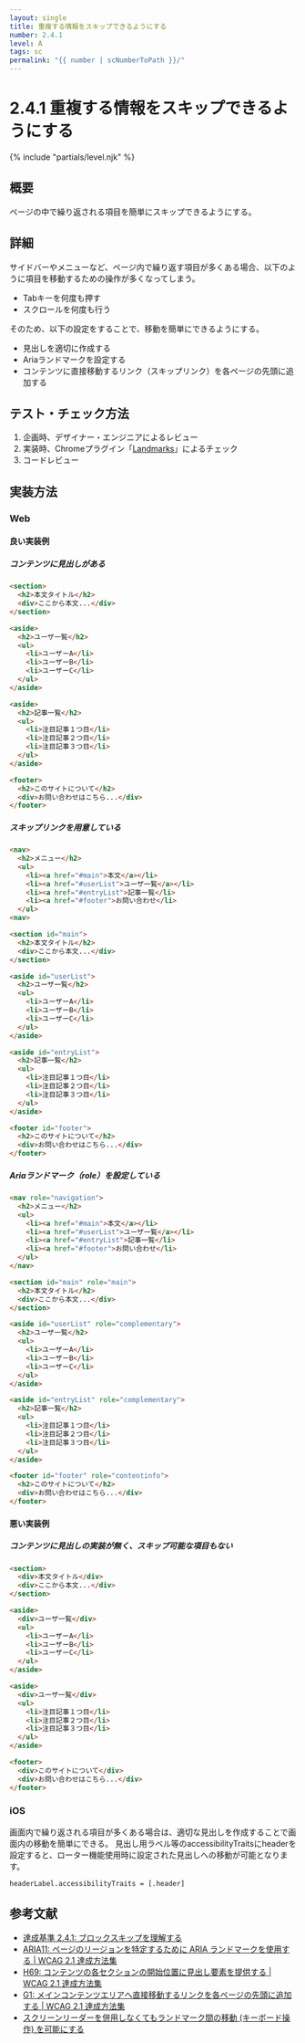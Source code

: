 ```yaml
---
layout: single
title: 重複する情報をスキップできるようにする
number: 2.4.1
level: A
tags: sc
permalink: "{{ number | scNumberToPath }}/"
---
```


# 2.4.1 重複する情報をスキップできるようにする

{% include "partials/level.njk" %}

## 概要

ページの中で繰り返される項目を簡単にスキップできるようにする。

## 詳細

サイドバーやメニューなど、ページ内で繰り返す項目が多くある場合、以下のように項目を移動するための操作が多くなってしまう。

- Tabキーを何度も押す
- スクロールを何度も行う

そのため、以下の設定をすることで、移動を簡単にできるようにする。

- 見出しを適切に作成する
- Ariaランドマークを設定する
- コンテンツに直接移動するリンク（スキップリンク）を各ページの先頭に追加する

## テスト・チェック方法

1. 企画時、デザイナー・エンジニアによるレビュー
2. 実装時、Chromeプラグイン「[Landmarks](http://matatk.agrip.org.uk/landmarks/)」によるチェック
3. コードレビュー

## 実装方法

### Web

#### 良い実装例

##### コンテンツに見出しがある

```html
<section>
  <h2>本文タイトル</h2>
  <div>ここから本文...</div>
</section>

<aside>
  <h2>ユーザ一覧</h2>
  <ul>
    <li>ユーザーA</li>
    <li>ユーザーB</li>
    <li>ユーザーC</li>
  </ul>
</aside>

<aside>
  <h2>記事一覧</h2>
  <ul>
    <li>注目記事１つ目</li>
    <li>注目記事２つ目</li>
    <li>注目記事３つ目</li>
  </ul>
</aside>

<footer>
  <h2>このサイトについて</h2>
  <div>お問い合わせはこちら...</div>
</footer>
```

##### スキップリンクを用意している

```html
<nav>
  <h2>メニュー</h2>
  <ul>
    <li><a href="#main">本文</a></li>
    <li><a href="#userList">ユーザ一覧</a></li>
    <li><a href="#entryList">記事一覧</li>
    <li><a href="#footer">お問い合わせ</li>
  </ul>
<nav>

<section id="main">
  <h2>本文タイトル</h2>
  <div>ここから本文...</div>
</section>

<aside id="userList">
  <h2>ユーザ一覧</h2>
  <ul>
    <li>ユーザーA</li>
    <li>ユーザーB</li>
    <li>ユーザーC</li>
  </ul>
</aside>

<aside id="entryList">
  <h2>記事一覧</h2>
  <ul>
    <li>注目記事１つ目</li>
    <li>注目記事２つ目</li>
    <li>注目記事３つ目</li>
  </ul>
</aside>

<footer id="footer">
  <h2>このサイトについて</h2>
  <div>お問い合わせはこちら...</div>
</footer>

```

##### Ariaランドマーク（role）を設定している

```html
<nav role="navigation">
  <h2>メニュー</h2>
  <ul>
    <li><a href="#main">本文</a></li>
    <li><a href="#userList">ユーザ一覧</a></li>
    <li><a href="#entryList">記事一覧</li>
    <li><a href="#footer">お問い合わせ</li>
  </ul>
</nav>

<section id="main" role="main">
  <h2>本文タイトル</h2>
  <div>ここから本文...</div>
</section>

<aside id="userList" role="complementary">
  <h2>ユーザ一覧</h2>
  <ul>
    <li>ユーザーA</li>
    <li>ユーザーB</li>
    <li>ユーザーC</li>
  </ul>
</aside>

<aside id="entryList" role="complementary">
  <h2>記事一覧</h2>
  <ul>
    <li>注目記事１つ目</li>
    <li>注目記事２つ目</li>
    <li>注目記事３つ目</li>
  </ul>
</aside>

<footer id="footer" role="contentinfo">
  <h2>このサイトについて</h2>
  <div>お問い合わせはこちら...</div>
</footer>
```

#### 悪い実装例

##### コンテンツに見出しの実装が無く、スキップ可能な項目もない

```html
<section>
  <div>本文タイトル</div>
  <div>ここから本文...</div>
</section>

<aside>
  <div>ユーザ一覧</div>
  <ul>
    <li>ユーザーA</li>
    <li>ユーザーB</li>
    <li>ユーザーC</li>
  </ul>
</aside>

<aside>
  <div>ユーザ一覧</div>
  <ul>
    <li>注目記事１つ目</li>
    <li>注目記事２つ目</li>
    <li>注目記事３つ目</li>
  </ul>
</aside>

<footer>
  <div>このサイトについて</div>
  <div>お問い合わせはこちら...</div>
</footer>

```

### iOS

画面内で繰り返される項目が多くある場合は、適切な見出しを作成することで画面内の移動を簡単にできる。
見出し用ラベル等のaccessibilityTraitsにheaderを設定すると、ローター機能使用時に設定された見出しへの移動が可能となります。

```
headerLabel.accessibilityTraits = [.header]
```

## 参考文献

- [達成基準 2.4.1: ブロックスキップを理解する](https://waic.jp/docs/WCAG21/Understanding/bypass-blocks.html)
- [ARIA11: ページのリージョンを特定するために ARIA ランドマークを使用する | WCAG 2.1 達成方法集](https://waic.jp/docs/WCAG21/Techniques/aria/ARIA11)
- [H69: コンテンツの各セクションの開始位置に見出し要素を提供する | WCAG 2.1 達成方法集](https://waic.jp/docs/WCAG21/Techniques/html/H69)
- [G1: メインコンテンツエリアへ直接移動するリンクを各ページの先頭に追加する | WCAG 2.1 達成方法集](https://waic.jp/docs/WCAG21/Techniques/general/G1)
- [スクリーンリーダーを併用しなくてもランドマーク間の移動 (キーボード操作) を可能にする](https://website-usability.info/2017/06/entry_170612.html)
